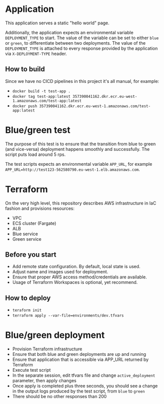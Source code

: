 # Application
This application serves a static "hello world" page. 

Additionally, the application expects an environmental variable `DEPLOYMENT_TYPE` to start. The value of the variable can be set to either `blue` or `green`, to differentiate between two deployments. The value of the `DEPLOYMENT_TYPE` is attached to every response provided by the application via `X-DEPLOYMENT-TYPE` header.

## How to build
Since we have no CICD pipelines in this project it's all manual, for example:
*  `docker build -t test-app .`
*  `docker tag test-app:latest 357390041162.dkr.ecr.eu-west-1.amazonaws.com/test-app:latest`
*  `docker push 357390041162.dkr.ecr.eu-west-1.amazonaws.com/test-app:latest`

# Blue/green test
The purpose of this test is to ensure that the transition from blue to green (and vice-versa) deployment happens smoothly and successfully. The script puts load around 5 rps.

The test scripts expects an environmental variable `APP_URL`, for example `APP_URL=http://test123-562580790.eu-west-1.elb.amazonaws.com`.

# Terraform
On the very high level, this repository describes AWS infrastructure in IaC fashion and provisions resources:
* VPC
* ECS cluster (Fargate)
* ALB
* Blue service
* Green service

## Before you start
* Add remote state configuration. By default, local state is used.
* Adjust name and images used for deployment.
* Ensure that proper AWS access method/credentials are available.
* Usage of Terraform Workspaces is optional, yet recommend.

## How to deploy
* `teraform init`
* `terraform apply --var-file=environments/dev.tfvars`

# Blue/green deployment
* Provision Terraform infrastructure
* Ensure that both blue and green deployments are up and running
* Ensure that application that is accessible via APP_URL returned by Terraform
* Execute test script
* In the separate session, edit tfvars file and change `active_deployment` parameter, then apply changes
* Once apply is completed plus three seconds, you should see a change in the output logs produced by the test script, from `blue` to `green`
* There should be no other responses than 200 